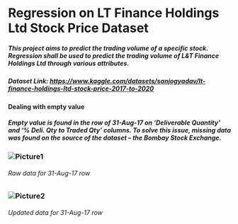 # Regression on LT Finance Holdings Ltd Stock Price Dataset

##### This project aims to predict the trading volume of a specific stock. Regression shall be used to predict the trading volume of L&T Finance Holdings Ltd through various attributes.

##### Dataset Link: https://www.kaggle.com/datasets/sanjogyadav/lt-finance-holdings-ltd-stock-price-2017-to-2020

#### Dealing with empty value
##### Empty value is found in the row of 31-Aug-17 on ‘Deliverable Quantity’ and ‘% Deli. Qty to Traded Qty’ columns. To solve this issue, missing data was found on the source of the dataset – the Bombay Stock Exchange.

### ![Picture1](https://user-images.githubusercontent.com/72193228/185613987-4da7d445-69a6-432b-9cc4-18760d4fe30e.png)
###### Raw data for 31-Aug-17 row
### ![Picture2](https://user-images.githubusercontent.com/72193228/185614049-95283281-3213-49c1-839c-f72176ce5295.png)
###### Updated data for 31-Aug-17 row
